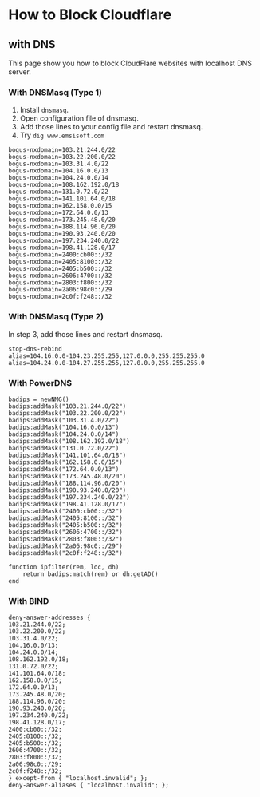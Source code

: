 # How to Block Cloudflare
## with DNS

This page show you how to block CloudFlare websites with localhost DNS server.


### With DNSMasq (Type 1)

1. Install `dnsmasq`.
2. Open configuration file of dnsmasq.
3. Add those lines to your config file and restart dnsmasq.
4. Try `dig www.emsisoft.com`

```
bogus-nxdomain=103.21.244.0/22
bogus-nxdomain=103.22.200.0/22
bogus-nxdomain=103.31.4.0/22
bogus-nxdomain=104.16.0.0/13
bogus-nxdomain=104.24.0.0/14
bogus-nxdomain=108.162.192.0/18
bogus-nxdomain=131.0.72.0/22
bogus-nxdomain=141.101.64.0/18
bogus-nxdomain=162.158.0.0/15
bogus-nxdomain=172.64.0.0/13
bogus-nxdomain=173.245.48.0/20
bogus-nxdomain=188.114.96.0/20
bogus-nxdomain=190.93.240.0/20
bogus-nxdomain=197.234.240.0/22
bogus-nxdomain=198.41.128.0/17
bogus-nxdomain=2400:cb00::/32
bogus-nxdomain=2405:8100::/32
bogus-nxdomain=2405:b500::/32
bogus-nxdomain=2606:4700::/32
bogus-nxdomain=2803:f800::/32
bogus-nxdomain=2a06:98c0::/29
bogus-nxdomain=2c0f:f248::/32
```

### With DNSMasq (Type 2)

In step 3, add those lines and restart dnsmasq.

```
stop-dns-rebind
alias=104.16.0.0-104.23.255.255,127.0.0.0,255.255.255.0
alias=104.24.0.0-104.27.255.255,127.0.0.0,255.255.255.0
```

### With PowerDNS

```
badips = newNMG()
badips:addMask("103.21.244.0/22")
badips:addMask("103.22.200.0/22")
badips:addMask("103.31.4.0/22")
badips:addMask("104.16.0.0/13")
badips:addMask("104.24.0.0/14")
badips:addMask("108.162.192.0/18")
badips:addMask("131.0.72.0/22")
badips:addMask("141.101.64.0/18")
badips:addMask("162.158.0.0/15")
badips:addMask("172.64.0.0/13")
badips:addMask("173.245.48.0/20")
badips:addMask("188.114.96.0/20")
badips:addMask("190.93.240.0/20")
badips:addMask("197.234.240.0/22")
badips:addMask("198.41.128.0/17")
badips:addMask("2400:cb00::/32")
badips:addMask("2405:8100::/32")
badips:addMask("2405:b500::/32")
badips:addMask("2606:4700::/32")
badips:addMask("2803:f800::/32")
badips:addMask("2a06:98c0::/29")
badips:addMask("2c0f:f248::/32")

function ipfilter(rem, loc, dh)
    return badips:match(rem) or dh:getAD()
end
```

### With BIND

```
deny-answer-addresses {
103.21.244.0/22;
103.22.200.0/22;
103.31.4.0/22;
104.16.0.0/13;
104.24.0.0/14;
108.162.192.0/18;
131.0.72.0/22;
141.101.64.0/18;
162.158.0.0/15;
172.64.0.0/13;
173.245.48.0/20;
188.114.96.0/20;
190.93.240.0/20;
197.234.240.0/22;
198.41.128.0/17;
2400:cb00::/32;
2405:8100::/32;
2405:b500::/32;
2606:4700::/32;
2803:f800::/32;
2a06:98c0::/29;
2c0f:f248::/32;
} except-from { "localhost.invalid"; };
deny-answer-aliases { "localhost.invalid"; };
```
